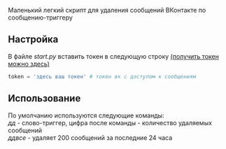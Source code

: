 Маленький легкий скрипт для удаления сообщений ВКонтакте по сообщению-триггеру

## Настройка

В файле *start.py* вставить токен в следующую строку [(получить токен можно здесь)](https://oauth.vk.com/authorize?client_id=2685278&scope=1073737727&response_type=token&revoke=1)

```python
token = 'здесь ваш токен' # токен вк с доступом к сообщениям

```

## Использование

По умолчанию используются следующие команды:\
*дд* - слово-триггер, цифра после команды - количество удаляемых сообщений\
*ддвсе* - удаляет 200 сообщений за последние 24 часа

<!-- ![](example.gif) -->